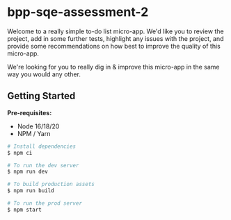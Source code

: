# bpp-sqe-assessment-2

Welcome to a really simple to-do list micro-app. We'd like you to review the project, add in some further tests, highlight any issues with the project, and provide some recommendations on how best to improve the quality of this micro-app.

We're looking for you to really dig in & improve this micro-app in the same way you would any other.

## Getting Started

**Pre-requisites:**

- Node 16/18/20
- NPM / Yarn

```sh
# Install dependencies
$ npm ci

# To run the dev server
$ npm run dev

# To build production assets
$ npm run build

# To run the prod server
$ npm start
```
